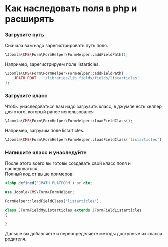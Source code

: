 # Как наследовать поля в php и расширять

### Загрузите путь
Сначала вам надо зарегистрировать путь поля.
```php
\Joomla\CMS\Form\FormHelper\FormHelper::addFieldPath();
```

Например, зарегистрируем поле listarticles.
```php
\Joomla\CMS\Form\FormHelper\FormHelper::addFieldPath(
    JPATH_ROOT . '/libraries/lib_fields/fields/listarticles' 
);
```

### Загрузите класс
Чтобы унаследоваться вам надо загрузить класс, в джумле есть хелпер для этого, который ранее использовался
```php
\Joomla\CMS\Form\FormHelper\FormHelper::loadFieldClass();
```

Например, загрузим поле listarticles.
```php
\Joomla\CMS\Form\FormHelper\FormHelper::loadFieldClass('listarticles');
```

### Напишите класс и унаследуйте
После этого всего вы готовы создавать свой класс поля и наследоваться. <br/>
Полный код от выше примеров:
```php
<?php defined('JPATH_PLATFORM') or die;

use Joomla\CMS\Form\FormHelper;

FormHelper::loadFieldClass('listarticles');

class JFormFieldMyListarticles extends JFormFieldListarticles
{

}
```

Дальше вы добавляете и переопределяете методы доступные из класса родителя.